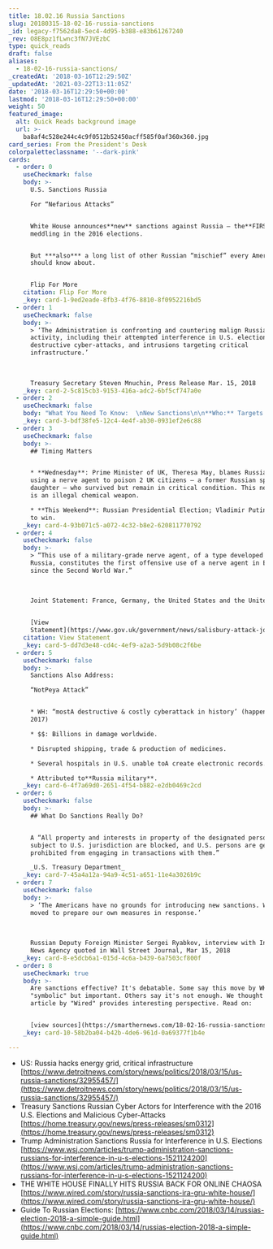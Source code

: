 ```yaml
---
title: 18.02.16 Russia Sanctions
slug: 20180315-18-02-16-russia-sanctions
_id: legacy-f7562da8-5ec4-4d95-b388-e83b61267240
_rev: O8E8pz1fLwnc3fN7JVEzbC
type: quick_reads
draft: false
aliases:
  - 18-02-16-russia-sanctions/
_createdAt: '2018-03-16T12:29:50Z'
_updatedAt: '2021-03-22T13:11:05Z'
date: '2018-03-16T12:29:50+00:00'
lastmod: '2018-03-16T12:29:50+00:00'
weight: 50
featured_image:
  alt: Quick Reads background image
  url: >-
    ba8af4c528e244c4c9f0512b52450acff585f0af360x360.jpg
card_series: From the President's Desk
colorpaletteclassname: '--dark-pink'
cards:
  - order: 0
    useCheckmark: false
    body: >-
      U.S. Sanctions Russia  

      For “Nefarious Attacks”


      White House announces**new** sanctions against Russia – the**FIRST** for
      meddling in the 2016 elections.


      But ***also*** a long list of other Russian “mischief” every American
      should know about.


      Flip For More
    citation: Flip For More
    _key: card-1-9ed2eade-8fb3-4f76-8810-8f0952216bd5
  - order: 1
    useCheckmark: false
    body: >-
      > ‘The Administration is confronting and countering malign Russian cyber
      activity, including their attempted interference in U.S. elections,
      destructive cyber-attacks, and intrusions targeting critical
      infrastructure.’  
        
        
        
      Treasury Secretary Steven Mnuchin, Press Release Mar. 15, 2018
    _key: card-2-5c815cb3-9153-416a-adc2-6bf5cf747a0e
  - order: 2
    useCheckmark: false
    body: "What You Need To Know:  \nNew Sanctions\n\n**Who:** Targets 5 Russian “entities” & 19 Russian individuals.\n\n**Why:** Not only meddling in our elections but major cyber attacks targeting everything from American ground, water & sky a\x14 our power grid, manufacturing facilities, aviation systems & even our nuclear power plants."
    _key: card-3-bdf38fe5-12c4-4e4f-ab30-0931ef2e6c88
  - order: 3
    useCheckmark: false
    body: >-
      ## Timing Matters


      * **Wednesday**: Prime Minister of UK, Theresa May, blames Russia for
      using a nerve agent to poison 2 UK citizens – a former Russian spy & his
      daughter – who survived but remain in critical condition. This nerve agent
      is an illegal chemical weapon.

      * **This Weekend**: Russian Presidential Election; Vladimir Putin expected
      to win.
    _key: card-4-93b071c5-a072-4c32-b8e2-620811770792
  - order: 4
    useCheckmark: false
    body: >-
      > “This use of a military-grade nerve agent, of a type developed by
      Russia, constitutes the first offensive use of a nerve agent in Europe
      since the Second World War.”  
        
        
        
      Joint Statement: France, Germany, the United States and the United Kingdom


      [View
      Statement](https://www.gov.uk/government/news/salisbury-attack-joint-statement-from-the-leaders-of-france-germany-the-united-states-and-the-united-kingdom)
    citation: View Statement
    _key: card-5-dd7d3e48-cd4c-4ef9-a2a3-5d9b08c2f6be
  - order: 5
    useCheckmark: false
    body: >-
      Sanctions Also Address:  

      “NotPeya Attack”


      * WH: “mostA destructive & costly cyberattack in history’ (happened in
      2017)

      * $$: Billions in damage worldwide.

      * Disrupted shipping, trade & production of medicines.

      * Several hospitals in U.S. unable toA create electronic records.

      * Attributed to**Russia military**.
    _key: card-6-4f7a69d0-2651-4f54-b882-e2db0469c2cd
  - order: 6
    useCheckmark: false
    body: >-
      ## What Do Sanctions Really Do?


      A “All property and interests in property of the designated persons
      subject to U.S. jurisdiction are blocked, and U.S. persons are generally
      prohibited from engaging in transactions with them.”  

      _U.S. Treasury Department_
    _key: card-7-45a4a12a-94a9-4c51-a651-11e4a3026b9c
  - order: 7
    useCheckmark: false
    body: >-
      > ‘The Americans have no grounds for introducing new sanctions. We have
      moved to prepare our own measures in response.’  
        
        
        
      Russian Deputy Foreign Minister Sergei Ryabkov, interview with Interfax
      News Agency quoted in Wall Street Journal, Mar 15, 2018
    _key: card-8-e5dcb6a1-015d-4c6a-b439-6a7503cf800f
  - order: 8
    useCheckmark: true
    body: >-
      Are sanctions effective? It's debatable. Some say this move by WH is
      "symbolic" but important. Others say it's not enough. We thought an
      article by "Wired" provides interesting perspective. Read on:


      [view sources](https://smarthernews.com/18-02-16-russia-sanctions/)
    _key: card-10-58b2ba04-b42b-4de6-961d-0a69377f1b4e

---
```

* US: Russia hacks energy grid, critical infrastructure [https://www.detroitnews.com/story/news/politics/2018/03/15/us-russia-sanctions/32955457/](https://www.detroitnews.com/story/news/politics/2018/03/15/us-russia-sanctions/32955457/)
* Treasury Sanctions Russian Cyber Actors for Interference with the 2016 U.S. Elections and Malicious Cyber-Attacks [https://home.treasury.gov/news/press-releases/sm0312](https://home.treasury.gov/news/press-releases/sm0312)
* Trump Administration Sanctions Russia for Interference in U.S. Elections [https://www.wsj.com/articles/trump-administration-sanctions-russians-for-interference-in-u-s-elections-1521124200](https://www.wsj.com/articles/trump-administration-sanctions-russians-for-interference-in-u-s-elections-1521124200)
* THE WHITE HOUSE FINALLY HITS RUSSIA BACK FOR ONLINE CHAOSA [https://www.wired.com/story/russia-sanctions-ira-gru-white-house/](https://www.wired.com/story/russia-sanctions-ira-gru-white-house/)
* Guide To Russian Elections: [https://www.cnbc.com/2018/03/14/russias-election-2018-a-simple-guide.html](https://www.cnbc.com/2018/03/14/russias-election-2018-a-simple-guide.html)